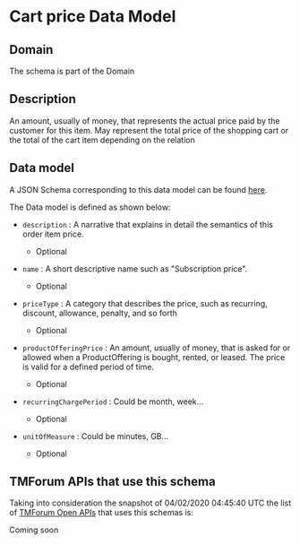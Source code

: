 # Cart price Data Model

## Domain

The  schema is part of the  Domain

## Description

An amount, usually of money, that represents the actual price paid by the customer for this item. May represent the total price of the shopping cart or the total of the cart item depending on the relation

## Data model

A JSON Schema corresponding to this data model can be found
[here](https://github.com/tmforum-rand/schemas/blob/candidates/Customer/CartPrice.schema.json).

The Data model is defined as shown below:
- `description` : A narrative that explains in detail the semantics of this order item price.

  - Optional

- `name` : A short descriptive name such as &quot;Subscription price&quot;.

  - Optional

- `priceType` : A category that describes the price, such as recurring, discount, allowance, penalty, and so forth

  - Optional

- `productOfferingPrice` : An amount, usually of money, that is asked for or allowed when a ProductOffering is bought, rented, or leased. The price is valid for a defined period of time.

  - Optional

- `recurringChargePeriod` : Could be month, week...

  - Optional

- `unitOfMeasure` : Could be minutes, GB...

  - Optional





## TMForum APIs that use this schema

Taking into consideration the snapshot of 04/02/2020 04:45:40 UTC the list of [TMForum Open APIs](https://www.tmforum.org/open-apis/) that uses this schemas is:

Coming soon